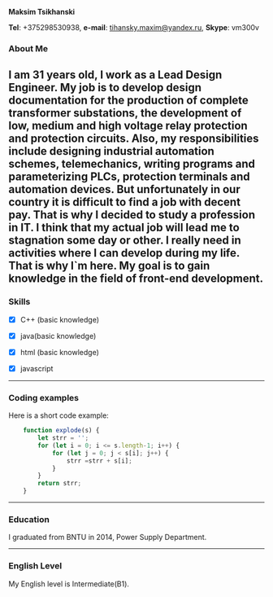 __Maksim Tsikhanski__

__Tel__: +375298530938, __e-mail__: tihansky.maxim@yandex.ru, __Skype__:  vm300v

### __About Me__
I am 31 years old, I work as a Lead Design Engineer. My job is to develop design documentation for the production of complete transformer substations, the development of low, medium and high voltage relay protection and protection circuits. Also, my responsibilities include designing industrial automation schemes, telemechanics, writing programs and parameterizing PLCs, protection terminals and automation devices. But unfortunately in our country it is difficult to find a job with decent pay. That is why I decided to study a profession in IT. I think that my actual job will lead me to stagnation some day or other. I really need in activities where I can develop during my life. That is why I`m here. My goal is to gain knowledge in the field of front-end development.
---

### __Skills__

+ [x] C++ (basic knowledge) 
+ [x] java(basic knowledge)
+ [x] html (basic knowledge)
+ [x] javascript 


---

### __Coding examples__

Here is a short code example:
```javascript
    function explode(s) {
		let strr = '';
		for (let i = 0; i <= s.length-1; i++) {
			for (let j = 0; j < s[i]; j++) {
				strr =strr + s[i];
			}
		}
		return strr;
	}
```

---


### __Education__
I graduated from BNTU in 2014, Power Supply Department. 

---

### __English Level__
My English level is Intermediate(B1). 